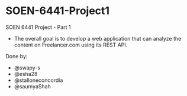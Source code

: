 # SOEN-6441-Project1
SOEN 6441 Project - Part 1 
 - The overall goal is to develop a web application that can analyze the content on Freelancer.com using its REST API.

Done by:
  - @swapy-s
  - @esha28
  - @stalloneconcordia
  - @saumyaShah
